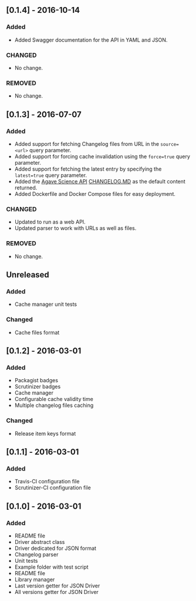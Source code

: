 ## [0.1.4] - 2016-10-14
### Added
- Added Swagger documentation for the API in YAML and JSON.

### CHANGED
- No change.

### REMOVED
- No change.


## [0.1.3] - 2016-07-07
### Added
- Added support for fetching Changelog files from URL in the `source=<url>` query parameter.
- Added support for forcing cache invalidation using the `force=true` query parameter.
- Added support for fetching the latest entry by specifying the `latest=true` query parameter.
- Added the [Agave Science API](http://agaveapi.co) [CHANGELOG.MD](https://bitbucket.org/agaveapi/agave/raw/develop/CHANGELOG.md) as the default content returned.
- Added Dockerfile and Docker Compose files for easy deployment.

### CHANGED
- Updated to run as a web API.
- Updated parser to work with URLs as well as files.

### REMOVED
- No change.


## Unreleased
### Added
- Cache manager unit tests

### Changed
- Cache files format

## [0.1.2] - 2016-03-01
### Added
- Packagist badges
- Scrutinizer badges
- Cache manager
- Configurable cache validity time
- Multiple changelog files caching

### Changed
- Release item keys format

## [0.1.1] - 2016-03-01
### Added
- Travis-CI configuration file
- Scrutinizer-CI configuration file

## [0.1.0] - 2016-03-01
### Added
- README file
- Driver abstract class
- Driver dedicated for JSON format
- Changelog parser
- Unit tests
- Example folder with test script
- README file
- Library manager
- Last version getter for JSON Driver
- All versions getter for JSON Driver
